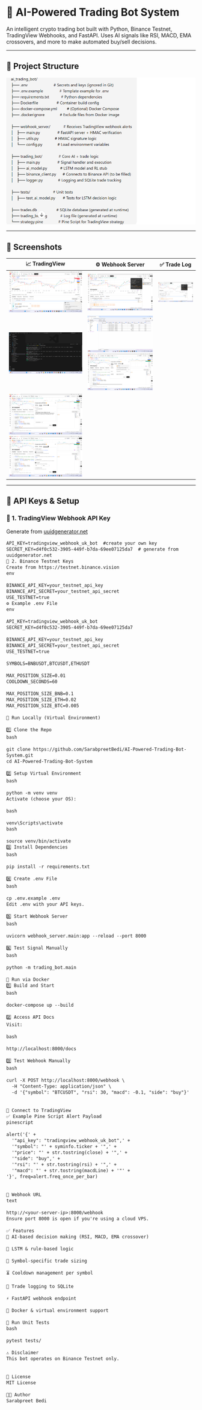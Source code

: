 # 🤖 AI-Powered Trading Bot System

An intelligent crypto trading bot built with Python, Binance Testnet, TradingView Webhooks, and FastAPI. Uses AI signals like RSI, MACD, EMA crossovers, and more to make automated buy/sell decisions.

---

## 📁 Project Structure

![](images/Screenshot9.png)

---

## 📸 Screenshots

| 📈 TradingView              | ⚙️ Webhook Server         | ✅ Trade Log              |
|----------------------------|---------------------------|---------------------------|
| ![](images/Screenshot1.png) | ![](images/Screenshot2.png) | ![](images/Screenshot3.png) |
| ![](images/Screenshot4.png) | ![](images/Screenshot5.png) ![](images/Screenshot6.png) |
| ![](images/Screenshot7.png) ![](images/Screenshot8.png) |

---

## 🔐 API Keys & Setup

### 🔑 1. TradingView Webhook API Key

Generate from [uuidgenerator.net](https://www.uuidgenerator.net)

```env
API_KEY=tradingview_webhook_uk_bot  #create your own key 
SECRET_KEY=d4f0c532-3905-449f-b7da-69ee07125da7  # generate from uuidgenerator.net
🔑 2. Binance Testnet Keys
Create from https://testnet.binance.vision
env

BINANCE_API_KEY=your_testnet_api_key
BINANCE_API_SECRET=your_testnet_api_secret
USE_TESTNET=true
⚙️ Example .env File
env

API_KEY=tradingview_webhook_uk_bot
SECRET_KEY=d4f0c532-3905-449f-b7da-69ee07125da7

BINANCE_API_KEY=your_testnet_api_key
BINANCE_API_SECRET=your_testnet_api_secret
USE_TESTNET=true

SYMBOLS=BNBUSDT,BTCUSDT,ETHUSDT

MAX_POSITION_SIZE=0.01
COOLDOWN_SECONDS=60

MAX_POSITION_SIZE_BNB=0.1
MAX_POSITION_SIZE_ETH=0.02
MAX_POSITION_SIZE_BTC=0.005

🧪 Run Locally (Virtual Environment)

1️⃣ Clone the Repo
bash

git clone https://github.com/SarabpreetBedi/AI-Powered-Trading-Bot-System.git
cd AI-Powered-Trading-Bot-System

2️⃣ Setup Virtual Environment
bash

python -m venv venv
Activate (choose your OS):

bash

venv\Scripts\activate
bash

source venv/bin/activate
3️⃣ Install Dependencies
bash

pip install -r requirements.txt

4️⃣ Create .env File
bash

cp .env.example .env
Edit .env with your API keys.

5️⃣ Start Webhook Server
bash

uvicorn webhook_server.main:app --reload --port 8000

6️⃣ Test Signal Manually
bash

python -m trading_bot.main

🐳 Run via Docker
1️⃣ Build and Start
bash

docker-compose up --build

2️⃣ Access API Docs
Visit:

bash

http://localhost:8000/docs

3️⃣ Test Webhook Manually
bash

curl -X POST http://localhost:8000/webhook \
  -H "Content-Type: application/json" \
  -d '{"symbol": "BTCUSDT", "rsi": 30, "macd": -0.1, "side": "buy"}'


📡 Connect to TradingView
✅ Example Pine Script Alert Payload
pinescript

alert('{' +
  '"api_key": "tradingview_webhook_uk_bot",' +
  '"symbol": "' + syminfo.ticker + '",' +
  '"price": "' + str.tostring(close) + '",' +
  '"side": "buy",' +
  '"rsi": "' + str.tostring(rsi) + '",' +
  '"macd": "' + str.tostring(macdLine) + '"' +
'}', freq=alert.freq_once_per_bar)


🔗 Webhook URL
text

http://<your-server-ip>:8000/webhook
Ensure port 8000 is open if you're using a cloud VPS.

✅ Features
🤖 AI-based decision making (RSI, MACD, EMA crossover)

🧠 LSTM & rule-based logic

🔄 Symbol-specific trade sizing

⏳ Cooldown management per symbol

🧾 Trade logging to SQLite

⚡ FastAPI webhook endpoint

🐳 Docker & virtual environment support

🧪 Run Unit Tests
bash

pytest tests/

⚠️ Disclaimer
This bot operates on Binance Testnet only.


📝 License
MIT License

👨‍💻 Author
Sarabpreet Bedi
